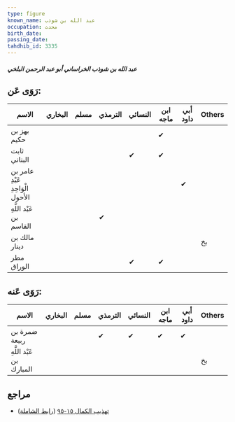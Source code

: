 ```yaml
---
type: figure
known_name: عبد الله بن شوذب
occupation: محدث
birth_date:
passing_date:
tahdhib_id: 3335
---
```

##### عبد الله بن شوذب الخراساني أبو عبد الرحمن البلخي

## رَوَى عَن:
| الاسم                            | البخاري | مسلم | الترمذي | النسائي | ابن ماجه | أبي داود | Others |
| -------------------------------- | ------- | ---- | ------- | ------- | -------- | -------- | ------ |
| بهز بن حكيم                      |         |      |         |         | ✔        |          |        |
| ثابت البناني                     |         |      |         | ✔       | ✔        |          |        |
| عامر بن عَبْدِ الْوَاحِدِ الأحول |         |      |         |         |          | ✔        |        |
| عَبْد اللَّهِ بن القاسم          |         |      | ✔       |         |          |          |        |
| مالك بن دينار                    |         |      |         |         |          |          | بخ     |
| مطر الوراق                       |         |      |         | ✔       | ✔        |          |        |
## رَوَى عَنه:
| الاسم                    | البخاري | مسلم | الترمذي | النسائي | ابن ماجه | أبي داود | Others |
| ------------------------ | ------- | ---- | ------- | ------- | -------- | -------- | ------ |
| ضمرة بن ربيعة            |         |      | ✔       | ✔       | ✔        | ✔        |        |
| عَبْد اللَّهِ بن المبارك |         |      |         |         |          |          | بخ     |
## مراجع
- [تهذيب الكمال ١٥-٩٥](obsidian://open?vault=Tahdhib-al-Kamal&file=Figures/٣٣٣٥-عبد%20الله%20بن%20شوذب%20الخراساني%20أبو%20عبد%20الرحمن%20البلخي) ([رابط الشاملة](https://shamela.ws/book/3722/7579))